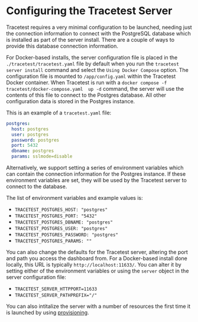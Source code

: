 # Configuring the Tracetest Server

Tracetest requires a very minimal configuration to be launched, needing just the connection information to connect with the PostgreSQL database which is installed as part of the server install. There are a couple of ways to provide this database connection information.

For Docker-based installs, the server configuration file is placed in the `./tracetest/tracetest.yaml` file by default when you run the `tracetest server install` command and select the `Using Docker Compose` option. The configuration file is mounted to `/app/config.yaml` within the Tracetest Docker container. When Tracetest is run with a `docker compose -f tracetest/docker-compose.yaml  up -d` command, the server will use the contents of this file to connect to the Postgres database. All other configuration data is stored in the Postgres instance.

This is an example of a `tracetest.yaml` file:

```yaml
postgres:
  host: postgres
  user: postgres
  password: postgres
  port: 5432
  dbname: postgres
  params: sslmode=disable
```

Alternatively, we support setting a series of environment variables which can contain the connection information for the Postgres instance. If these environment variables are set, they will be used by the Tracetest server to connect to the database.

The list of environment variables and example values is:
- `TRACETEST_POSTGRES_HOST: "postgres"`
- `TRACETEST_POSTGRES_PORT: "5432"`
- `TRACETEST_POSTGRES_DBNAME: "postgres"`
- `TRACETEST_POSTGRES_USER: "postgres"`
- `TRACETEST_POSTGRES_PASSWORD: "postgres"`
- `TRACETEST_POSTGRES_PARAMS: ""`

You can also change the defaults for the Tracetest server, altering the port and path you access the dashboard from. For a Docker-based install done locally, this URL is typically `http://localhost:11633/`. You can alter it by setting either of the environment variables or using the `server` object in the server configuration file:

- `TRACETEST_SERVER_HTTPPORT=11633`
- `TRACETEST_SERVER_PATHPREFIX="/"`


You can also intitalize the server with a number of resources the first time it is launched by using [provisioning](./provisioning).


